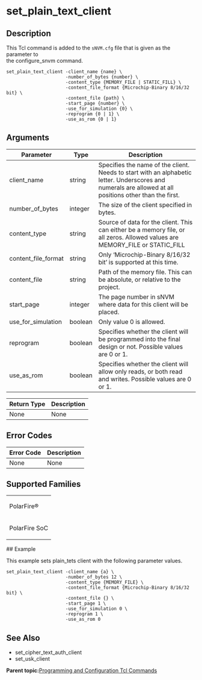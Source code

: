 # set\_plain\_text\_client

## Description

This Tcl command is added to the `sNVM.cfg` file that is given as the parameter to<br /> the configure\_snvm command.

```
set_plain_text_client -client_name {name} \
                      -number_of_bytes {number} \
                      -content_type {MEMORY_FILE | STATIC_FILL} \
                      -content_file_format {Microchip-Binary 8/16/32 bit} \
                      -content_file {path} \
                      -start_page {number} \
                      -use_for_simulation {0} \
                      -reprogram {0 | 1} \
                      -use_as_rom {0 | 1}
```

## Arguments

|Parameter|Type|Description|
|---------|----|-----------|
|client\_name|string|Specifies the name of the client. Needs to start with an alphabetic letter. Underscores and numerals are allowed at all positions other than the first.|
|number\_of\_bytes|integer|The size of the client specified in bytes.|
|content\_type|string|Source of data for the client. This can either be a memory file, or all zeros. Allowed values are MEMORY\_FILE or STATIC\_FILL|
|content\_file\_format|string|Only ‘Microchip-Binary 8/16/32 bit’ is supported at this time.|
|content\_file|string|Path of the memory file. This can be absolute, or relative to the project.|
|start\_page|integer|The page number in sNVM where data for this client will be placed.|
|use\_for\_simulation|boolean|Only value 0 is allowed.|
|reprogram|boolean|Specifies whether the client will be programmed into the final design or not. Possible values are 0 or 1.|
|use\_as\_rom|boolean|Specifies whether the client will allow only reads, or both read and writes. Possible values are 0 or 1.|

|Return Type|Description|
|-----------|-----------|
|None|None|

## Error Codes

|Error Code|Description|
|----------|-----------|
|None|None|

## Supported Families

<table id="GUID-BCCBA108-8A68-4DDE-AE17-BDDAE754099F"><tbody><tr><td>

PolarFire®

</td></tr><tr><td>

PolarFire SoC

</td></tr></tbody>
</table>## Example

This example sets plain\_tets client with the following parameter values.

```
set_plain_text_client -client_name {a} \
                      -number_of_bytes 12 \
                      -content_type {MEMORY_FILE} \
                      -content_file_format {Microchip-Binary 8/16/32 bit} \
                      -content_file {} \
                      -start_page 1 \
                      -use_for_simulation 0 \
                      -reprogram 1 \
                      -use_as_rom 0
```

## See Also

-   set\_cipher\_text\_auth\_client
-   set\_usk\_client

**Parent topic:**[Programming and Configuration Tcl Commands](GUID-B021E93C-650D-42F1-B90A-AE43EE93E641.md)

